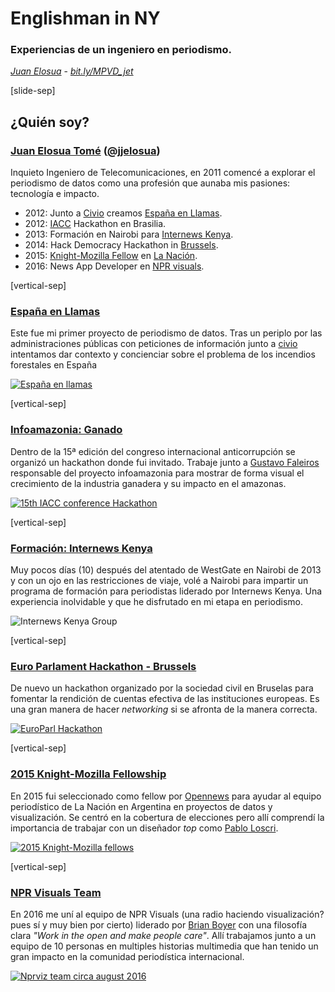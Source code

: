 # Englishman in NY
### Experiencias de un ingeniero en periodismo.

_[Juan Elosua][twitter]<!-- .element: target="_blank" -->_ - _[bit.ly/MPVD_jet][slides]<!-- .element: target="_blank" -->_

[twitter]: https://twitter.com/jjelosua
[slides]: https://bit.ly/MPVD_jet


[slide-sep]

## ¿Quién soy?

### [Juan Elosua Tomé][blog]<!-- .element: target="_blank" --> ([@jjelosua][twitter]<!-- .element: target="_blank" -->)

Inquieto Ingeniero de Telecomunicaciones, en 2011 comencé a explorar el periodismo de datos como una profesión que aunaba mis pasiones: tecnología e impacto.

* 2012: Junto a [Civio][civio]<!-- .element: target="_blank" --> creamos [España en Llamas][eel]<!-- .element: target="_blank" -->.
* 2012: [IACC][iacc]<!-- .element: target="_blank" --> Hackathon en Brasilia.
* 2013: Formación en Nairobi para [Internews Kenya][internews]<!-- .element: target="_blank" -->.
* 2014: Hack Democracy Hackathon in [Brussels][brussels]<!-- .element: target="_blank" -->.
* 2015: [Knight-Mozilla Fellow][fellow]<!-- .element: target="_blank" --> en [La Nación][lndata]<!-- .element: target="_blank" -->.
* 2016: News App Developer en [NPR visuals][nprviz]<!-- .element: target="_blank" -->.


[blog]: http://www.juanelosua.com
[twitter]: https://twitter.com/jjelosua
[iacc]: https://www.iacc.org/events/2022-iacc-annual-conference
[fellow]: http://opennews.org/what/fellowships/2015meet
[lndata]: http://www.lanacion.com.ar/data
[nprviz]: http://blog.apps.npr.org/
[civio]: https://civio.es/
[eel]: http://www.espanaenllamas.es
[infoamazonia]: https://infoamazonia.org/en/maps/cattle-ranching/
[internews]: https://internews.org/region/kenya/
[brussels]: https://www.theguardian.com/technology/2014/jan/28/hackers-hold-the-european-parliament-to-account


[vertical-sep]

### [España en Llamas][eel_url]<!-- .element: target="_blank" -->

Este fue mi primer proyecto de periodismo de datos. Tras un periplo por las administraciones públicas con peticiones de información junto a [civio][civio]<!-- .element: target="_blank" --> intentamos dar contexto y concienciar sobre el problema de los incendios forestales en España

<!-- .element: class="proj_desc"-->


[![España en llamas][eel_img] <!-- .element: class="img_60" -->][eel_url]<!-- .element: target="_blank" -->

[eel_url]: https://infoamazonia.org/en/maps/cattle-ranching/
[eel_img]: images/eel.jpg
[civio]: http://civio.es

[vertical-sep]

### <a target="_blank" href="https://www.iacc.org/events/2022-iacc-annual-conference"> Infoamazonia: Ganado</a>

Dentro de la 15ª edición del congreso internacional anticorrupción se organizó un hackathon donde fui invitado. Trabaje junto a [Gustavo Faleiros][faleiros]<!-- .element: target="_blank" --> responsable del proyecto infoamazonia para mostrar de forma visual el crecimiento de la industria ganadera y su impacto en el amazonas.

[faleiros]: https://twitter.com/gufalei

<!-- .element: class="proj_desc"-->

[![15th IACC conference Hackathon][infoamazonia_img] <!-- .element: class="img_40" -->][infoamazonia_url]<!-- .element: target="_blank" -->

[infoamazonia_url]: https://infoamazonia.org/en/maps/cattle-ranching/
[infoamazonia_img]: images/infoamazonia.png

[vertical-sep]

### [Formación: Internews Kenya][interke_url]<!-- .element: target="_blank" --> 

Muy pocos días (10) después del atentado de WestGate en Nairobi de 2013 y con un ojo en las restricciones de viaje, volé a Nairobi para impartir un programa de formación para periodistas liderado por Internews Kenya. Una experiencia inolvidable y que he disfrutado en mi etapa en periodismo.
<!-- .element: class="proj_desc"-->

![Internews Kenya Group][interke_img] <!-- .element: class="img_60" -->

[interke_url]: https://internewske.org/home.html
[interke_img]: images/training_group.jpg

[vertical-sep]

### [Euro Parlament Hackathon - Brussels][europarl_url]<!-- .element: target="_blank" -->

De nuevo un hackathon organizado por la sociedad civil en Bruselas para fomentar la rendición de cuentas efectiva de las instituciones europeas. Es una gran manera de hacer <em>networking</em> si se afronta de la manera correcta.

<!-- .element: class="proj_desc"-->

[![EuroParl Hackathon][europarl_img] <!-- .element: class="img_50" -->][europarl_url]<!-- .element: target="_blank" -->

[europarl_url]: https://www.theguardian.com/technology/2014/jan/28/hackers-hold-the-european-parliament-to-account
[europarl_img]: images/Brussels.png

[vertical-sep]

### [2015 Knight-Mozilla Fellowship][fellows_url]<!-- .element: target="_blank" -->

En 2015 fui seleccionado como fellow por [Opennews][opennews]<!-- .element: target="_blank" --> para ayudar al equipo periodístico de La Nación en Argentina en proyectos de datos y visualización. Se centró en la cobertura de elecciones pero allí comprendí la importancia de trabajar con un diseñador _top_ como [Pablo Loscri][loscri]<!-- .element: target="_blank" -->.

<!-- .element: class="proj_desc"-->

[![2015 Knight-Mozilla fellows][fellows_img] <!-- .element: class="img_70" -->][fellows_url]<!-- .element: target="_blank" -->

[loscri]: https://twitter.com/ploscri
[opennews]: https://opennews.org/
[fellows_url]: https://opennews.org/what/fellowships/2015meet/
[fellows_img]: images/2015_fellows_latimes.jpg

[vertical-sep]

### [NPR Visuals Team][npr]<!-- .element: target="_blank" -->

En 2016 me uní al equipo de NPR Visuals (una radio haciendo visualización? pues sí y muy bien por cierto) liderado por [Brian Boyer][brian]<!-- .element: target="_blank" --> con una filosofía clara _"Work in the open and make people care"_. Allí trabajamos junto a un equipo de 10 personas en multiples historias multimedia que han tenido un gran impacto en la comunidad periodística internacional.

<!-- .element: class="proj_desc"-->

[![Nprviz team circa august 2016][nprviz_img] <!-- .element: class="img_50" -->][nprviz_url]<!-- .element: target="_blank" -->

[npr]: https://www.npr.org/
[brian]: https://twitter.com/brianboyer
[nprviz_url]: https://blog.apps.npr.org/
[nprviz_img]: images/nprviz.jpg


